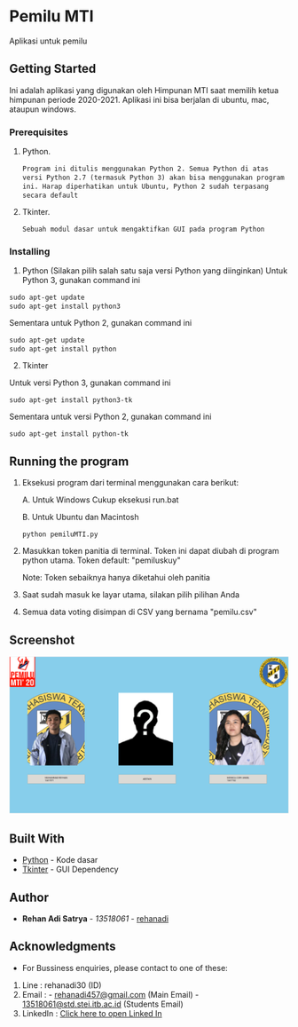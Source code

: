 # Pemilu MTI

Aplikasi untuk pemilu

## Getting Started

Ini adalah aplikasi yang digunakan oleh Himpunan MTI saat memilih ketua himpunan periode 2020-2021. 
Aplikasi ini bisa berjalan di ubuntu, mac, ataupun windows.

### Prerequisites

1. Python. 
   ```
   Program ini ditulis menggunakan Python 2. Semua Python di atas versi Python 2.7 (termasuk Python 3) akan bisa menggunakan program ini. Harap diperhatikan untuk Ubuntu, Python 2 sudah terpasang secara default
   ```
2. Tkinter.
   ```
   Sebuah modul dasar untuk mengaktifkan GUI pada program Python
   ```

### Installing

1. Python (Silakan pilih salah satu saja versi Python yang diinginkan)
Untuk Python 3, gunakan command ini

```
sudo apt-get update
sudo apt-get install python3
```

Sementara untuk Python 2, gunakan command ini

```
sudo apt-get update
sudo apt-get install python
```
2. Tkinter

Untuk versi Python 3, gunakan command ini

```
sudo apt-get install python3-tk
```

Sementara untuk versi Python 2, gunakan command ini

```
sudo apt-get install python-tk
```



## Running the program

1. Eksekusi program dari terminal menggunakan cara berikut:

   A. Untuk Windows
   Cukup eksekusi run.bat

   B. Untuk Ubuntu dan Macintosh

   ```
   python pemiluMTI.py
   ```

2. Masukkan token panitia di terminal. Token ini dapat diubah di program python utama. 
   Token default: "pemiluskuy"

   Note: Token sebaiknya hanya diketahui oleh panitia

3. Saat sudah masuk ke layar utama, silakan pilih pilihan Anda
4. Semua data voting disimpan di CSV yang bernama "pemilu.csv"

## Screenshot

![Layar utama aplikasi](Screenshot.png)

## Built With

* [Python](https://docs.python.org/3/) - Kode dasar
* [Tkinter](https://docs.python.org/2/library/tkinter.html) - GUI Dependency

## Author

* **Rehan Adi Satrya** - *13518061* - [rehanadi](https://github.com/rehanadi30)

## Acknowledgments

* For Bussiness enquiries, please contact to one of these:
1. Line : rehanadi30 (ID)
2. Email :  - rehanadi457@gmail.com (Main Email)
            - 13518061@std.stei.itb.ac.id (Students Email)
3. LinkedIn : [Click here to open Linked In](https://www.linkedin.com/in/rehan-adi/)
